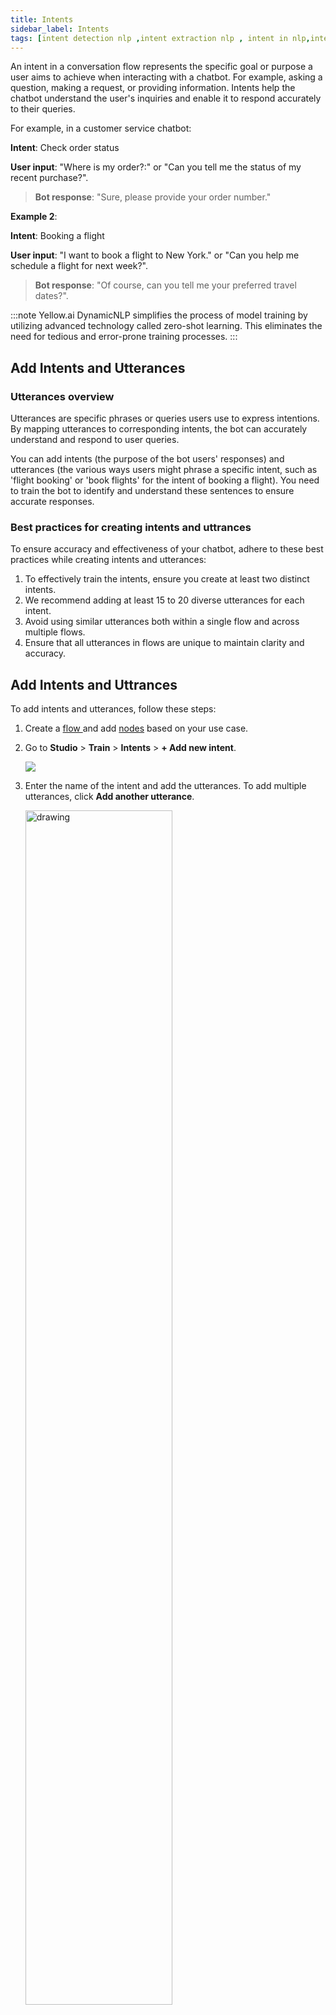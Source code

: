 ```yaml
---
title: Intents
sidebar_label: Intents
tags: [intent detection nlp ,intent extraction nlp , intent in nlp,intent nlp, intent recognition nlp, nlp intent, nlp intent classification, nlp intent extraction, nlp intent recognition, nlp intent recognition python, why is intent important in negotiations nlp, intent identification nlp]
---
```


An intent in a conversation flow represents the specific goal or purpose a user aims to achieve when interacting with a chatbot. For example, asking a question, making a request, or providing information. Intents help the chatbot understand the user's inquiries and enable it to respond accurately to their queries.

For example, in a customer service chatbot:

**Intent**: Check order status

   **User input**: "Where is my order?:" or "Can you tell me the status of my recent purchase?".
  > **Bot response**: "Sure, please provide your order number."

**Example 2**: 

**Intent**: Booking a flight

**User input**: "I want to book a flight to New York." or "Can you help me schedule a flight for next week?".
  > **Bot response**: "Of course, can you tell me your preferred travel dates?".

:::note
Yellow.ai DynamicNLP simplifies the process of model training by utilizing advanced technology called zero-shot learning. This eliminates the need for tedious and error-prone training processes.
:::

## Add Intents and Utterances 

### Utterances overview

Utterances are specific phrases or queries users use to express intentions. By mapping utterances to corresponding intents, the bot can accurately understand and respond to user queries.

You can add intents (the purpose of the bot users' responses) and utterances (the various ways users might phrase a specific intent, such as 'flight booking' or 'book flights' for the intent of booking a flight). You need to train the bot to identify and understand these sentences to ensure accurate responses.

### Best practices for creating intents and uttrances

To ensure accuracy and effectiveness of your chatbot, adhere to these best practices while creating intents and utterances:

1. To effectively train the intents, ensure you create at least two distinct intents.
2. We recommend adding at least 15 to 20 diverse utterances for each intent.
3. Avoid using similar utterances both within a single flow and across multiple flows.
4. Ensure that all utterances in flows are unique to maintain clarity and accuracy.

## Add Intents and Uttrances

To add intents and utterances, follow these steps:

1. Create a [flow ](https://docs.yellow.ai/docs/platform_concepts/studio/build/Flows/journeys)and add [nodes](https://docs.yellow.ai/docs/platform_concepts/studio/build/nodes) based on your use case.

2. Go to **Studio** > **Train** > **Intents** > **+ Add new intent**.

    ![](https://imgur.com/Mk13oWp.png)

3. Enter the name of the intent and add the utterances. To add multiple utterances, click **Add another utterance**.

   <img src="https://i.imgur.com/WjgI4nY.png" alt="drawing" width="70%"/>

4. Click **Add intent**.

* This will add the Intent and Utterances to trigger a particular flow or to identify the user goal.

## Search Intent

After creating an intent, you can use the search option to easily find the specific intent among multiple intents.

1. Enter the intent name in the search bar.

    ![](https://imgur.com/3WNdf6c.png)
    
* This will display the intent that you are searching for.

## Edit Intent

1. Hover over the specific intent to enable the **Edit** icon.

     ![](https://imgur.com/PkfMNyU.png)
     
2. Click the **Edit** icon to modify the intent name, then click **Save**.

    <img src="https://imgur.com/1a379hI.png" alt="drawing" width="60%"/>
    
## Delete Intent

To delete an intent, it should not be mapped to any flow. If an intent is mapped to a specific flow, it cannot be deleted.

1. Hover over the specific intent to enable the **Delete** icon.

    ![](https://imgur.com/fmLBNEP.png)
    
2. Click **Delete** icon to remove the intent.


## Add utterances manually

1. Click **+ Add** to add the utterances to an intent.

     ![](https://imgur.com/PWHGd6z.png)
     
     
## Add auto-suggested utterances to the intent

Once you have added the intent, a set of auto-suggested utterances are generated. You can add your preferred utterances that are appropriate for your use case.

### Add auto-generated utterances

To add auto-generated utterances, follow these steps:

1. In the right panel, under *Utterance suggestions*, click the **Refresh** button to generate a new set of utterances. Each click will provide a new set of suggestions.

      ![](https://imgur.com/N7AmTd8.png)

3. Select the suggested utterances that are appropriate for your intent and click **+ Add selected**.

   ![](https://imgur.com/i8mFbgH.png)
   
* This will add the selected utterances to your intent.

2. You can also add specific suggestions by clicking the **+** icon next to each suggestion.

    <img src="https://imgur.com/es7p3A4.png" alt="drawing" width="60%"/>
    
### Edit suggested utterances

You can edit the suggested utterances based on your requirements before adding them:

1. Click the **Edit** icon next to each suggested utterance.

    <img src="https://imgur.com/bju3X08.png" alt="drawing" width="50%"/>
    
2. Make the necessary changes to the suggested utterance.

     <img src="https://imgur.com/xqDKEBW.png" alt="drawing" width="50%"/>
 
3. Click **+** iocn to add the edited utterance.

     <img src="https://imgur.com/fWtxqYU.png" alt="drawing" width="50%"/>
    
## Train your bot with intents and utterances

You need to train your bot after adding intents and uttrances. If the bot is not trained with the intents, it will not understand user queries and will display a [fallback](https://docs.yellow.ai/docs/platform_concepts/studio/build/Flows/manage-flows#fallback-flow) response. To improve user interaction, you can configure [suggestions](https://docs.yellow.ai/docs/platform_concepts/studio/build/additionalsettings#suggestion-setting-when-bot-does-not-understand-user-utterance) for the bot to show the closest answers to the user query.

1. Add an intent and corresponding utterances as explained above. 
2. Click **Train intent**. This will train the bot with the provided intents and utterances.

   ![](https://imgur.com/BhOezbs.png)
   
3. If you have intents and uttrances in multiple languages, click on the **Train intents** drop-down.

    ![](https://imgur.com/kSnjYtK.png)

4. Choose your preffered **Feature type**.

     ![](https://imgur.com/Fb9wj9C.png)

Option | Description
------- | ----------
Sentence encoder | Converts input sentences or messages into numerical representations, making it easier for the bot to understand and process user inputs.
Multilingual | If your bot is designed to communicate in multiple languages, select this option to enable multilingual capabilities. This allows the bot to communicate with users in different languages, to reach a wider audience.
Bahasa | Select this option if you want your bot to communicate in Bahasa, the Indonesian language, allowing for more personalized and localized interactions.

:::note
If you have not chosen any of the options mentioned above, the Sentence encoder will be selected by default.
:::

4. In **Epochs**, set the required number. Epoch refers to one complete iteration through the entire dataset during training. It helps the chatbot improve its performance by learning from the data multiple times.

5. Click **Train**.

## Trigger flows using intents
   
To trigger a flow based on a specific intent, follow these steps:

1. Navigate to the respective flow and click on the Start node.

2. Choose **Intent** as the trigger type.

    ![](https://imgur.com/2Znxg7W.png)

3. Select the desired intent from the drop-down.
      
    ![](https://imgur.com/t1CQGlt.png)
    
## Test your intents

There are two ways in which you can test your intents- you can either [test the flows](https://docs.yellow.ai/docs/platform_concepts/studio/build/Flows/test-flows) in which they are set or you can test them in the **Tools** section. For more information, click [here](https://docs.yellow.ai/docs/platform_concepts/studio/tools#test-your-bot).

To test your bot's confidence and intent identification: 

1. Go to **Tools**.

    ![](https://imgur.com/1Cj8Gnq.png)
    
2. Click **Test your bot**, enter the name of the intent that you have created, then click on **Send** icon.

    <img src="https://imgur.com/vPs7Ugi.png" alt="drawing" width="80%"/>

* This will generate code to display the bot's response to that intent. 

In the example code below, the bot confidently recognizes the phrase as part of the **order intent**, with a confidence score of 0.999.

```
{
  "text": "place order.",
  "intents": {
    "order": 0.999
  },
  "global_model": {},
  "intent": "order",
  "confidence": 0.999,
  "global_entities": [],
  "entities": {}
}
```

## Stop or exit bot conversations using intents

You can configure your bot to stop or exit conversations using specific intents and utterances. Follow these steps to set up this functionality:

1. [Add Intents and Utterances](#add-intents-and-utterances):
   * Create intents such as "stop the flow" or "exit the flow".
   * Add corresponding utterances that users might use to indicate they want to end the conversation.
   * Train the bot on these intents and utterances.

2. [Create a new flow](https://docs.yellow.ai/docs/platform_concepts/studio/build/Flows/journeys)
   * Go to the flow creation section.
   * Create a new flow and set the previously created intent as the start trigger.

3. Add a Text Message Node:
   * Within the flow, add a text message node with a message such as "Your chat has ended".

* By setting up this flow, whenever a user types any of the trained intents or utterances to stop or exit the conversation, the bot immediately triggers this flow and ends the chat. 

## Resolve conflicts in intents and utterances 


A bot is trained with multiple intents and entities to improve its performance. If utterances are not classified correctly during training, it can lead to confusion. To resolve these clashes caused by unclear utterance classification, it is necessary to analyse the report.

### Download utterance report

1. Go to **Intents** > **Generate utterance report**.

    ![](https://imgur.com/mM3mfHf.png)

2. Two reports will be sent to your registered email address:
    * **Utterances within intents/faqs**: Identifies similar or highly diverse utterances that require editing within a specific intent/FAQ, including clashes caused by entity features.
   * **Utterances across intents/FAQs**: Identifies similar utterances across different flows and suggests modifying one of the similar utterances, taking into account clashes caused by entity features.

    ![](https://i.imgur.com/Me6LIQ6.png)

### Resolve conflicts among utterances 

Utterance reports sent to your email address help evaluate the quality of your bot's utterances. They provide insights into the similarity of utterances within an intent and identify any common intents across different flows.

:::note
It is recommended to generate an utterance report after the initial **Train** setup and regularly at least once a month.
:::

#### Conflicts within intents and FAQ's

This report identifies conflicts between two utterances if they have a high level of similarity. It compares utterances with the same intents.

If the similarity exceeds 50%, you need to visit the respective Intents page and either delete one of the similar utterances or rephrase the sentence. 

If the similarity is less than 50%, ignore it.

![](https://i.imgur.com/WCHtIPg.png)

#### Conflicts across intents and FAQ's

This is a comparison between utterances of different intents.

![](https://i.imgur.com/h2ESumE.png)

If the similarity is more than 50%, you must go to any of the Intents page and delete similar utterances or rephrase the sentence.

## Best practices

The following are the recommended best practices to follow while naming intents and adding utteraces to them:

1. [Best practices to follow while naming intents](#naming-intents)
2. [Best practices to follow while adding utterances to the intents](#utterance--flows)


### Naming intents

#### For new bots

Bots created after August 1, 2022.

1. Intent names must be at least 3 words long with unique words and no special characters. 
    * Ensure intent names are descriptive to enhance clarity.
   * Avoid using generic names like "intent test one" or "FAQ number one".
   * Poor intent names can negatively impact NLP performance, leading to false positives and unnecessary bot issues.
   * In the case of cloud, renaming intent names is possible.
2. The more descriptive the intent name, the better (add names with more than 3 words).
3. Avoid uncommon and business-specific abbreviations. Example: PO (purchase order ), GMV, and so on. Use the full forms and add synonyms if necessary. Few common abbreviations like UPI, EMI, and HR are acceptable.
4. Phrase the intent name as a verb followed by a noun. Example: get a premium receipt, pay renewal amount, fetch order status.
5. Keywords and sentences less than 3 words will fallback to the existing bot model and will work as-is. These types of utterances will not go to the new model.
6. This model is applicable and works well for [FAQs](https://docs.yellow.ai/docs/platform_concepts/studio/train/add-faqs) as well (since FAQs are descriptive and longer sentences) 
7. Suggestions are automatically enabled for all new bots by default. This default setting is crucial for improving the model and maximizing performance benefits.

#### For existing bots

The following are a few important pointers for bots created before August 1, 2022.

##### Cloud

1. Enable suggestions for bots where they may not be enabled. This ensures that the model is used to the fullest. 
2. Suggestions only show up for intents that are connected to the flows. Verify that unwanted flows are removed (or disconnected from intents).
3. If the intent name is camelCase (example: chatWithAgent)  or has underscore/hyphens (example: chat_with_agent, chat-with-agent), use the edit option to rename these following the guidelines mentioned in the above section (for new bots). 
4. Ensure that there is no Small Talk in FAQs or Flows. If these are present, delete them. Platform small talk is enabled for all cloud bots. 

##### App (app.yellow.ai)

1. Enable suggestions for bots. 
    - To do this, in the [App platform](https://app.yellow.ai) ensure that **enableDidYouMean** is set to true in app options in Function and in **Tools** > **App Options** > **Prediction** > **Enable Suggestions**.
    - If there’s an existing **DidYouMean** function in default:response, remove it.
2. Verify that the flow/journey DESCRIPTION is in line with the guidelines mentioned above. 
    > If these are not in line and are in camelCase or have special characters, change them by going to flow settings for that flow (you need not change the journey name, only the description can be changed).
3. Ensure that there is no Small Talk in FAQs/Flows. If these are present, delete them and enable platform small talk in **Context Management** and enable **Small Talk**.

------

### Utterance & flows


| DONTs ❌ | DOs ✅ | 
| -------- | -------- | 
| Do not add utterances in which the only variation is upper case or lower case|Do add at least 15-20 utterances per flow|
|Do not add utterances in which the only variation is Name, Date, City, and so on|Do ensure that there are an equal number of utterances in each flow |
|Do not create multiple flows that have a similar purpose |Do merge flows that are subsets of other flows|
|Do not overfit the model while training |Do use the didYouMean (suggestions) feature extensively|
|Do not add utterances if a flow will only be triggered through 'Trigger Journey'|Do minimize false positives |
| Avoid business-specific abbreviations |Do add abbreviations/short forms in the “synonyms” section | 
|Do not add single words as utterances|Add complete sentences|

- #### Do not add utterances in which the only variation is upper case/lower case

**Wrong** ❌  
```
apply for leave

Apply for leave

apply For Leave

APPLY FOR LEAVE
```
**Correct** ✅

```
please apply for leave

can you please apply for leave?

how do I apply for leave?

procedure to apply for leave
```
This will make the model overfit and not learn the underlying sentence structure resulting in bad performance. 

- #### Do not add utterances in which the only variation is Name, Date, City etc

**Wrong** ❌  
```
apply for leave on 23rd Jan

apply for leave on 24th Jan

apply for leave on 5th Jan
```
**Correct** ✅

```
please apply for leave on 23rd Jan

can you please apply for leave tomorrow?

how do I apply for leave?

procedure to apply for leave
```
**Wrong** ❌  
```
schedule meeting with John

Schedule meeting with Adam

Schedule meeting with Ram
```
**Correct** ✅

```
schedule meeting with John 

please block Adams calendar tomorrow for a meeting

sync up with Ram on January 3rd
```
- A few sentences (2–3) such as the ones listed below are acceptable but ensure that there are other utterances that show the different variations in sentence structure.

    - apply for leave tomorrow 
    - apply for leave on 3rd 

- #### Do add at least 15-20 utterances per flow
* The minimum number of utterances in each flow heavily depends on the complexity of the bot (number, type of flows and quality of the utterances)
* More utterances are always better especially when there are less than 10 flows.

- #### Do ensure that there are an equal number of utterances in each flow 

**Wrong**  ❌
```
Apply Leave flow - 50 Utterances

Leave Balance flow - 2 Utterances

Schedule Meeting flow - 30 Utterances
```
**Correct** ✅

```
Apply Leave flow - 50 Utterances 

Leave Balance flow - 50 Utterances 

Schedule Meeting flow - 50 Utterances
```

* Try to maintain a balance in the number of utterances per flow
* The NLP model is robust enough to handle small variations in the number of utterances (difference of 3-5 utterances) 
* For smaller bots (< 10 flows) maintaining balance is important to ensure good performance. 

- #### Do not create multiple flows which have a similar purpose 

**Wrong**  ❌
```
Flow: talk-to-agent

Flow: transfer-to-live-chat

Flow: speak-to-agent
```
**Correct** ✅

```
Single Flow: talk-to-agent
```
* Having multiple flows which have similar utterances will confuse the model since there is a high amount of overlap.
* Merge all these flows into one single flow.

- #### Do merge flows that are subsets of other flows

**Wrong**  ❌
```
Flow: apply-for-loan

Flow: apply-for-home-loan

Flow: apply-for-personal-loan

Flow: benefits-of-home-loan

Flow: benefits-of-automobile-loan
```
**Correct** ✅

```
Flow: apply-for-loan

    Steps: What kind of loan are you interested in?

        - Home, Personal, Automobile

Flow: benefits

    Steps: Which loan would you like to know more about?

        - Home, Personal, Automobile
```

- In the example above ***apply-for-home-loan*** is a subset or part  of the ***apply-for-loan flow***. 
This means that ***apply-for-home-loan*** will have utterances that are very similar to ***apply-for-loan***

    - Example: “can you please help me apply for home loan?” , “Can you please apply for loan?”

    This will confuse the model during training 

- There are 2 steps to fix this: 
    -    Move all utterances to the parent flow in this case ***apply-for-loan***
    -    Create a step asking the user for additional details (in this case type of loan)
    -  Another option is to setup entities. For example: type-of-loan - Personal, Home can be a type of entity within the flow.


- #### Do not add utterances if a flow will only be triggered through the Trigger Journey option 

There may be some flows in the bot that are meant to be triggered only from another flow (that is, these won't be triggered by the user’s input).

For example, Feedback Flow

For these flows do **NOT** add any user expressions or utterances.
Adding utterances here will unnecessarily increase the complexity of the NLP Model.

- #### Do minimize false positives 
    * When an incorrect flow is triggered with high confidence, it is considered a False Positive.
    * False Positives occur because of overfitting and spoil the customer or user experience.
    * These are minimized by following the best practices laid out in this document.
    * If there are a lot of false positives during training (even after checking for overfitting), try raising the "minConfidence" threshold.
    * The best strategy is to use didYouMean (Suggestions) feature and retrain the bot periodically with the new data.

- #### Do use the didYouMean feature extensively
    * After ensuring that the model did not overfit (no False Positives) the next step is to enable the didYouMean feature
    * When the user’s input is not recognized by the model, the didYouMean feature elegantly handles the case as a fallback.
    * This is especially useful in the first few weeks after deploying a bot in production, when accuracy may be low. 
        * The self-learning capability allows the bot to improve the confidence of different types of user expressions. 

- #### Do add abbreviations/shortforms in the “synonyms” section 
    - For short forms and abbreviations, add all the possible variations in the Synonyms section located under “Entities”. 
    - The NLP pipeline will check for these abbreviations and replace them with the “full form” before passing them into the ML model, which will increase the accuracy.



     


     




